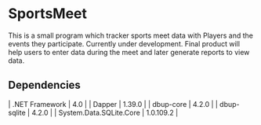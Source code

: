 # SportsMeet
This is a small program which tracker sports meet data with Players and the events they participate. Currently under development. Final product will help users to enter data during the meet and later generate reports to view data.

## Dependencies
| .NET Framework          | 4.0       |
| Dapper                  | 1.39.0    |
| dbup-core               | 4.2.0     |
| dbup-sqlite             | 4.2.0     |
| System.Data.SQLite.Core | 1.0.109.2 |
